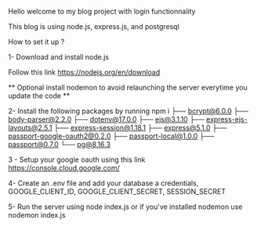 Hello welcome to my blog project with login functionnality 

This blog is using node.js, express.js, and postgresql

How to set it up ?

1- Download and install node.js

Follow this link https://nodejs.org/en/download

** Optional install nodemon to avoid relaunching the server everytime you update the code **

2- Install the following packages by running npm i 
├── bcrypt@6.0.0
├── body-parser@2.2.0
├── dotenv@17.0.0
├── ejs@3.1.10
├── express-ejs-layouts@2.5.1
├── express-session@1.18.1
├── express@5.1.0
├── passport-google-oauth2@0.2.0
├── passport-local@1.0.0
├── passport@0.7.0
└── pg@8.16.3

3 - Setup your google oauth using this link https://console.cloud.google.com/

4- Create an .env file and add your database a credentials, GOOGLE_CLIENT_ID, GOOGLE_CLIENT_SECRET, SESSION_SECRET

5- Run the server using node index.js or if you've installed nodemon use nodemon index.js




